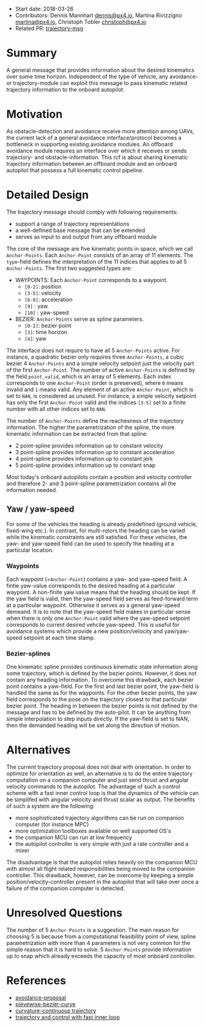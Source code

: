   * Start date: 2018-03-26
  * Contributors: Dennis Mannhart <dennis@px4.io>, Martina Rivizzigno <martina@px4.io>, Christoph Tobler <christoph@px4.io>
  * Related PR: [trajectory-msg](https://github.com/mavlink/mavlink/pull/856)
 
# Summary

A general message that provides information about the desired kinematics over some time horizon. Independent of the type of vehicle, any avoidance- or trajectory-module can exploit this message to pass kinematic related trajectory
information to the onboard autopilot. 

  
# Motivation

As obstacle-detection and avoidance receive more attention among UAVs, the current lack of a general avoidance interface/protocol becomes a bottleneck in supporting existing avoidance modules. An offboard
avoidance module requires an interface over which it receives or sends trajectory- and obstacle-information. This rcf is about sharing kinematic trajectory information between an offboard module and an onboard 
autopilot that possess a full kinematic control pipeline.

# Detailed Design

The trajectory message should comply with following requirements:
* support a range of trajectory representations
* a well-defined base message that can be extended
* serves as input to and output from any offboard module

The core of the message are five kinematic points in space, which we call `Anchor-Points`. Each `Anchor-Point` consists of an array of 11 elements. The `type`-field defines the interpretation of the 11 indices that 
applies to all 5 `Anchor-Points`. 
The first two suggested types are:
* WAYPOINTS: Each `Anchor-Point` corresponds to a waypoint.
  *	`[0-2]`: position
  * `[3-5]`: velocity
  * `[6-8]`: acceleration
  * `[9]`  : yaw
  * `[10]` : yaw-speed
* BEZIER: `Anchor-Points` serve as spline parameters.
  * `[0-2]`:  bezier point
  * `[3]`: time horizon 
  * `[4]`: yaw
  
The interface does not require to have all 5 `Anchor-Points` active. For instance, a quadratic bezier only requires three `Anchor-Points`, a cubic bezier 4 `Anchor-Points` and a simple velocity setpoint
just the velocity part of the first `Anchor-Point`. The number of active `Anchor-Points` is defined by the field `point_valid`, which is an array of 5 elements. Each index corresponds to one `Anchor-Point` (order is preserved), where
`0` means invalid and  `1` means valid. Any element of an active `Anchor-Point`, which is set to `NAN`, is considered as unused. For instance, a simple velocity setpoint has only the first `Anchor-Point` valid and the indices `[3-5]` set to
a finite number with all other indices set to `NAN`. 

The number of `Anchor-Points` define the reachesness of the trajectory information. The higher the parametrization of the spline, the more kinematic information can be extracted from that spline:
* 2 point-spline provides information up to constant velocity
* 3 point-spline provides information up to constant acceleration
* 4 point-spline provides information up to constant jerk
* 5 point-spline provides information up to constant snap

Most today's onboard autopilots contain a position and velocity controller and therefore 2- and 3 point-spline parametrization contains all the information needed.


## Yaw / yaw-speed 

For some of the vehicles the heading is already predefined (ground vehicle, fixed-wing etc.). In contrast, for multi-rotors the heading can be varied while the kinematic constraints are still satisfied. For these vehicles, the
yaw- and yaw-speed field can be used to specify the heading at a particular location.

### Waypoints

Each waypoint (=`Anchor-Point`) contains a yaw- and yaw-speed field. A fintie yaw-value corresponds to the desired heading at a particular waypoint. A non-finite yaw value means that the heading should be kept. 
If the yaw field is valid, then the yaw-speed field serves as feed-forward term at a particular waypoint. Otherwise it serves as a general yaw-speed demeand. It is to note that the yaw-speed field makes in particular
sense when there is only one `Anchor-Point` valid where the yaw-speed setpoint corresponds to current desired vehcile yaw-speed. This is useful for avoidance systems which provide a new position/velocity and yaw/yaw-speed 
setpoint at each time stamp. 

### Bezier-splines

One kinematic spline provides continuous kinematic state information along some trajectory, which is defined by the bezier points. However, it does not contain any heading information. To overcome this drawback, each bezier point contains
a yaw-field. For the first and last bezier point, the yaw-field is handled the same as for the waypoints. For the other bezier points, the yaw field corresponds to the pose on the trajectory closest to that particular bezier point. The heading in between the
bezier points is not defined by the message and has to be defined by the auto-pilot. It can be anything from simple interpolation to step inputs directly. If the yaw-field is set to NAN, then the demanded heading will be set along the direction of motion. 

# Alternatives

The current trajectory proposal does not deal with orientation. In order to optimize for orientation as well, an alternative is to do the entire trajectory computation on a companion computer and just send 
thrust and angular velocity commands to the autopilot. The advantage of such a control scheme with a fast inner control loop is that the dynamics of the vehicle can be simplifed with angular
velocity and thrust scalar as output. The benefits of such a system are the following:
* more sophisticated trajectory algorithms can be run on companion computer (for instance MPC)
* more optimization toolboxes available on well supported OS's
* the companion MCU can run at low frequency 
* the autopilot controller is very simple with just a rate controller and a mixer

The disadvantage is that the autopilot relies heavily on the companion MCU with almost all flight related responsibilities being moved to the companion controller. This drawback, however, can be overcome by keeping a simple
position/velocity-controller present in the autopilot that will take over once a failure of the companion computer is detected. 

# Unresolved Questions

The number of 5 `Anchor-Points` is a suggestion. The main reason for choosing 5 is because from a computational feasibility point of view, spline parametrization with more than 4 parameters is not very common for the simple reason that it is hard to solve. 
5 `Anchor-Points` provide information up to snap which already exceeds the capacity of most onboard controller.

# References 
 * [avoidance-proposal](https://docs.google.com/document/d/1BQp1a6yszl9f6LDrxrkKUDDGyXxBs5C86BzvJwVbRrU/edit#heading=h.huol20joi641)
 * [pievewise-bezier-curve](https://users.soe.ucsc.edu/~elkaim/Documents/ChoiBezierChapter.pdf)
 * [curvature-continuous trajectory](http://citeseerx.ist.psu.edu/viewdoc/download?doi=10.1.1.294.6253&rep=rep1&type=pdf)
 * [trajectory and control with fast inner loop](http://flyingmachinearena.org/wp-content/publications/2011/hehn_dandrea_trajectory_generation_control.pdf)


